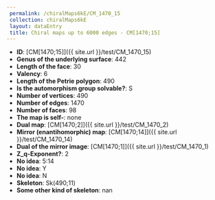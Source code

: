 ```yaml
--- 
 permalink: /chiralMaps6kE/CM_1470_15 
 collection: chiralMaps6kE
 layout: dataEntry
 title: Chiral maps up to 6000 edges - CM[1470;15]
---
```


- **ID**: [CM[1470;15]]({{ site.url }}/test/CM_1470_15)
- **Genus of the underlying surface**: 442
- **Length of the face**: 30
- **Valency**: 6
- **Length of the Petrie polygon**: 490
- **Is the automorphism group solvable?**: S
- **Number of vertices**: 490
- **Number of edges**: 1470
- **Number of faces**: 98
- **The map is self-**: none
- **Dual map**: [CM[1470;2]]({{ site.url }}/test/CM_1470_2)
- **Mirror (enantihomorphic) map**: [CM[1470;14]]({{ site.url }}/test/CM_1470_14)
- **Dual of the mirror image**: [CM[1470;1]]({{ site.url }}/test/CM_1470_1)
- **Z_q-Exponent?**: 2
- **No idea**:  5:14
- **No idea**: Y
- **No idea**: N
- **Skeleton**: Sk(490;11)
- **Some other kind of skeleton**: nan
